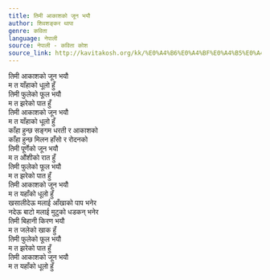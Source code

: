 ```yaml
---
title: तिमी आकाशको जून भयौ
author: शिवशङ्कर थापा
genre: कविता
language: नेपाली
source: नेपाली - कविता कोश
source_link: http://kavitakosh.org/kk/%E0%A4%B6%E0%A4%BF%E0%A4%B5%E0%A4%B6%E0%A4%99%E0%A5%8D%E0%A4%95%E0%A4%B0_%E0%A4%A5%E0%A4%BE%E0%A4%AA%E0%A4%BE
---
```


तिमी आकाशको जून भयौ  
म त याँहाको धूलो हुँ  
तिमी फुलेको फूल भयौ  
म त झरेको पात हुँ  
तिमी आकाशको जून भयौ  
म त याँहाको धूलो हुँ  
काँहा हुन्छ सङ्गम धरती र आकाशको  
काँहा हुन्छ मिलन हाँसो र रोदनको  
तिमी पूर्णेको जून भयौ  
म त औंशीको रात हुँ  
तिमी फुलेको फूल भयौ  
म त झरेको पात हुँ  
तिमी आकाशको जून भयौ  
म त यहाँको धूलो हुँ  
खसालीदेऊ मलाई आँखाको पाप भनेर  
नदेऊ बाटो मलाई मुटुको धडकन् भनेर  
तिमी बिहानी किरण भयौ  
म त जलेको खाक हुँ  
तिमी फुलेको फूल भयौ  
म त झरेको पात हुँ  
तिमी आकाशको जून भयौ  
म त यहाँको धूलो हुँ
